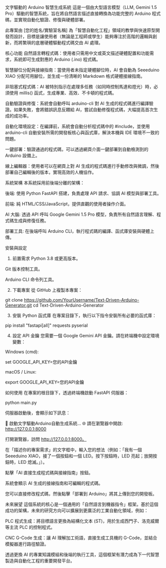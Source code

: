 文字驅動的 Arduino 智慧生成系統
這是一個由大型語言模型（LLM, Gemini 1.5 Pro）驅動的智慧系統，旨在將自然語言描述直接轉換為功能完整的 Arduino 程式碼，並實現自動化驗證、修復與硬體部署。

此專案由 [您的姓名/實驗室名稱] 為「智慧自動化工程」領域的教學與快速原型開發而設計，目標是讓使用者（無論是工程師或學生）能夠專注於高階的邏輯與創新，而將繁瑣的底層硬體驅動程式碼交由 AI 處理。

核心功能
自然語言轉程式碼：使用者只需用中文或英文描述硬體配置和功能需求，系統即可生成對應的 Arduino (.ino) 程式碼。

智慧腳位分配與接線指南：當使用者未指定硬體腳位時，AI 會自動為 Seeeduino XIAO 分配可用腳位，並生成一份清晰的 Markdown 格式硬體接線指南。

非阻塞式程式碼：AI 被特別指示在處理多任務（如同時控制馬達和燈光）時，必須使用 millis() 函式，生成專業、高效、不卡頓的程式碼。

自動驗證與修復：系統會自動呼叫 arduino-cli 對 AI 生成的程式碼進行編譯驗證。如果失敗，會將錯誤訊息反饋給 AI，嘗試自動修復程式碼，大幅提高首次生成的成功率。

自動化環境設定：在編譯前，系統會自動分析程式碼中的 #include，並使用 arduino-cli 自動安裝所需的開發板核心與函式庫，解決本機與 IDE 環境不一致的問題。

一鍵部署：驗證通過的程式碼，可以透過網頁介面一鍵部署到自動檢測到的 Arduino 設備上。

線上編輯器：使用者可以在網頁上對 AI 生成的程式碼進行手動修改與微調，然後部署自己編輯後的版本，實現高效的人機協作。

系統架構
本系統採用前後端分離的架構：

後端: 使用 Python FastAPI 搭建，負責處理 API 請求、協調 AI 模型與部署工具。

前端: 純 HTML/CSS/JavaScript，提供直觀的使用者操作介面。

AI 大腦: 透過 API 呼叫 Google Gemini 1.5 Pro 模型，負責所有自然語言理解、程式碼生成與修復任務。

部署工具: 在後端呼叫 Arduino CLI，執行程式碼的編譯、函式庫安裝與硬體上傳。

安裝與設定
1. 前置需求
Python 3.8 或更高版本。

Git 版本控制工具。

Arduino CLI 命令列工具。

2. 下載專案
從 GitHub 上複製本專案：

git clone https://github.com/YourUsername/Text-Driven-Arduino-Generator.git
cd Text-Driven-Arduino-Generator

3. 安裝 Python 函式庫
在專案目錄下，執行以下指令安裝所有必要的函式庫：

pip install "fastapi[all]" requests pyserial

4. 設定 API 金鑰
您需要一個 Google Gemini API 金鑰。請在終端機中設定環境變數：

Windows (cmd):

set GOOGLE_API_KEY=您的API金鑰

macOS / Linux:

export GOOGLE_API_KEY=您的API金鑰

如何使用
在專案的根目錄下，透過終端機啟動 FastAPI 伺服器：

python main.py

伺服器啟動後，會顯示如下訊息：

🚀 啟動文字驅動Arduino自動生成系統...
🌐 請在瀏覽器中開啟: http://127.0.0.1:8000

打開瀏覽器，訪問 http://127.0.0.1:8000。

在「描述你的專案需求」的文字框中，輸入您的想法（例如：「我有一個 Seeeduino XIAO，接了一個按鈕和一個 LED。按下按鈕時，LED 亮起；放開按鈕時，LED 熄滅。」）。

點擊「AI 直接生成程式碼與接線指南」按鈕。

系統會顯示 AI 生成的接線指南和可編輯的程式碼。

您可以直接修改程式碼，然後點擊「部署到 Arduino」將其上傳到您的開發板。

未來展望
這個系統的核心是一個通用的「自然語言到機器指令」框架。基於這個成功的架構，未來的研究方向可以擴展到更廣泛的工業自動化領域，例如：

PLC 程式生成：將目標語言更換為結構化文本 (ST)，用於生成西門子、洛克威爾等主流 PLC 的控制程式。

CNC G-Code 生成：讓 AI 理解加工術語，直接生成工具機的 G-Code，並結合模擬器進行路徑驗證。

透過更換 AI 的專業知識模組和後端的執行工具，這個框架有潛力成為下一代智慧製造與自動化工程的重要開發平台。
